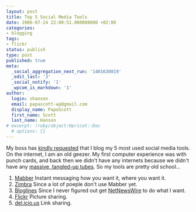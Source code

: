 ```yaml
---
layout: post
title: Top 5 Social Media Tools
date: 2006-07-24 22:00:51.000000000 +02:00
categories:
- blogging
tags:
- flickr
status: publish
type: post
published: true
meta:
  _social_aggregation_next_run: '1401630819'
  _edit_last: '3'
  _social_notify: '1'
  _wpcom_is_markdown: '1'
author:
  login: shanson
  email: papascott-wp@gmail.com
  display_name: PapaScott
  first_name: Scott
  last_name: Hanson
# excerpt: !ruby/object:Hpricot::Doc
  # options: {}
---
```

<p>My boss has <a href="http://lumma.de/eintrag.php?id=2851">kindly requested</a> that I blog my 5 most used social media tools. On the internet, I am an old geezer. My first computer experience was with punch cards, and back then we didn't have any internets because we didn't have any <a href="http://www.thelastminuteblog.com/?p=3261">massive, tangled-up tubes</a>. So my tools are pretty old school...</p>
<ol>
<li><a href="http://mabber.com">Mabber</a> Instant messaging how you want it, where you want it.</li>
<li><a href="http://zimbra.com">Zimbra</a> Since a lot of poeple don't use Mabber yet.</li>
<li><a href="http://bloglines.com">Bloglines</a> Since I never figured out get <a href="http://ranchero.com/netnewswire/">NetNewsWire</a> to do what I want.</li>
<li><a href="http://flickr.com">Flickr</a> Picture sharing.</li>
<li><a href="http://del.icio.us">del.icio.us</a> Link sharing.</li>
</ol>
